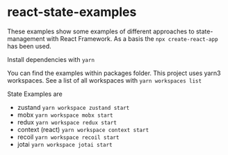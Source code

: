 # react-state-examples

These examples show some examples of different approaches to state-management with React Framework.
As a basis the ``` npx create-react-app ``` has been used.

Install dependencies with ``` yarn ```


You can find the examples within packages folder.
This project uses yarn3 workspaces.
See a list of all workspaces with ``` yarn workspaces list ```

State Examples are
- zustand ``` yarn workspace zustand start  ```
- mobx ``` yarn workspace mobx start  ```
- redux ``` yarn workspace redux start  ```
- context (react) ``` yarn workspace context start  ```
- recoil ``` yarn workspace recoil start  ```
- jotai ``` yarn workspace jotai start  ```

